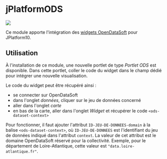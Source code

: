 # jPlatformODS

<p>
  <a href="https://travis-ci.com/organizations/departement-loire-atlantique">
    <img src="https://travis-ci.com/departement-loire-atlantique/jPlatformODS.svg?branch=master" />
  </a>
</p>

Ce module apporte l'intégration des [widgets OpenDataSoft](https://github.com/opendatasoft/ods-widgets) pour JPlatform10.

## Utilisation

À l'installation de ce module, une nouvelle portlet de type *Portlet ODS* est disponible. Dans cette portlet, coller le code du widget dans le champ dédié pour intégrer une nouvelle visualisation.

Le code du widget peut être récupéré ainsi :

   * se connecter sur OpenDataSoft
   * dans l'onglet *données*, cliquer sur le jeu de données concerné
   * aller dans l'onglet *carte*
   * en bas de la carte, aller dans l'onglet *Widget* et récupérer le code `<ods-dataset-context>`

Pour fonctionner, il faut ajouter l'attribut `ID-JEU-DE-DONNEES-domain` à la balise `<ods-dataset-context>`, où `ID-JEU-DE-DONNEES` est l'identifiant du jeu de données indiqué dans l'attribut `context`. La valeur de cet attribut est le domaine OpenDataSoft réservé pour la collectivité. Exemple, pour le département de Loire-Atlantique, cette valeur est `"data.loire-atlantique.fr"`.
